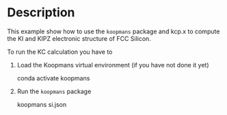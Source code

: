 # Description

This example show how to use the `koopmans` package and kcp.x to compute the 
KI and KIPZ electronic structure of FCC Silicon.

To run the KC calculation you have to 
1) Load the Koopmans virtual environment (if you have not done it yet)
   
   conda activate koopmans

2) Run the `koopmans` package
   
   koopmans si.json

